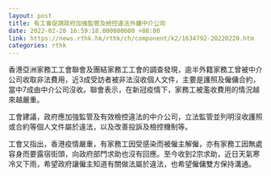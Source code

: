 ```yaml
---
layout: post
title: 有工會促請政府加強監管及檢控違法外傭中介公司
date: 2022-02-20 16:59:18.000000000 +08:00
link: https://news.rthk.hk/rthk/ch/component/k2/1634792-20220220.htm
categories: rthk
---
```


香港亞洲家務工工會聯會及團結家務工工會的調查發現，逾半外籍家務工曾被中介公司收取非法費用，近3成受訪者被非法沒收個人文件，主要是護照及僱傭合約，當中7成由中介公司沒收。聯會表示，在新冠疫情下，家務工被濫收費用的情況越來越嚴重。

工會建議，政府應加強監管及有效檢控違法的中介公司，立法監管並列明沒收護照或合約等個人文件屬於違法，以及改善投訴及檢控機制等。

工會又指出，香港疫情嚴重，有家務工因受感染而被僱主解僱，亦有家務工因無處容身而要露宿街頭，向政府部門求助也沒有回應。至今收到2宗求助，近日天氣寒冷又下雨，希望政府讓僱主知道有關做法屬於違法，也希望僱傭雙方保持溝通。
